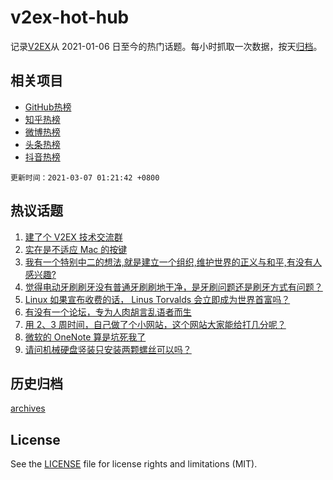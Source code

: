 # v2ex-hot-hub

 记录[V2EX](https://www.v2ex.com/)从 2021-01-06 日至今的热门话题。每小时抓取一次数据，按天[归档](archives)。
 
 ## 相关项目

- [GitHub热榜](https://github.com/snaildev/github-hot-hub)
- [知乎热榜](https://github.com/snaildev/zhihu-hot-hub)
- [微博热榜](https://github.com/snaildev/weibo-hot-hub)
- [头条热榜](https://github.com/snaildev/toutiao-hot-hub)
- [抖音热榜](https://github.com/snaildev/douyin-hot-hub)


 `更新时间：2021-03-07 01:21:42 +0800`

## 热议话题

1. [建了个 V2EX 技术交流群](https://www.v2ex.com/t/759056)
1. [实在是不适应 Mac 的按键](https://www.v2ex.com/t/758970)
1. [我有一个特别中二的想法,就是建立一个组织,维护世界的正义与和平,有没有人感兴趣?](https://www.v2ex.com/t/759092)
1. [觉得电动牙刷刷牙没有普通牙刷刷地干净，是牙刷问题还是刷牙方式有问题？](https://www.v2ex.com/t/758986)
1. [Linux 如果宣布收费的话， Linus Torvalds 会立即成为世界首富吗？](https://www.v2ex.com/t/759028)
1. [有没有一个论坛，专为人肉胡言乱语者而生](https://www.v2ex.com/t/758991)
1. [用 2、3 周时间，自己做了个小网站，这个网站大家能给打几分呢？](https://www.v2ex.com/t/759079)
1. [微软的 OneNote 算是坑死我了](https://www.v2ex.com/t/759157)
1. [请问机械硬盘竖装只安装两颗螺丝可以吗？](https://www.v2ex.com/t/758967)

## 历史归档

[archives](archives)

## License

See the [LICENSE](LICENSE) file for license rights and limitations (MIT).
